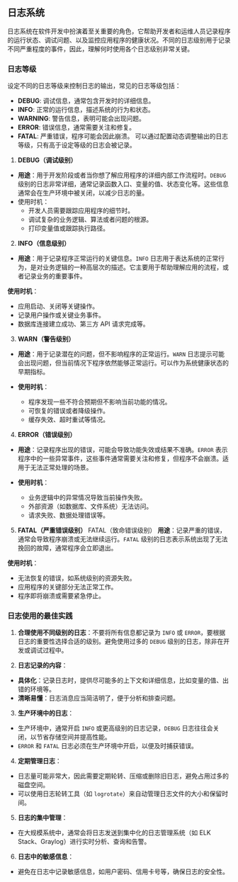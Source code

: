 ## 日志系统

日志系统在软件开发中扮演着至关重要的角色，它帮助开发者和运维人员记录程序的运行状态、调试问题、以及监控应用程序的健康状况。不同的日志级别用于记录不同严重程度的事件，因此，理解何时使用各个日志级别非常关键。

### 日志等级
设定不同的日志等级来控制日志的输出，常见的日志等级包括：
- **DEBUG**: 调试信息，通常包含开发时的详细信息。
- **INFO**: 正常的运行信息，描述系统的行为和状态。
- **WARNING**: 警告信息，表明可能会出现问题。
- **ERROR**: 错误信息，通常需要关注和修复。
- **FATAL**: 严重错误，程序可能会因此崩溃。
可以通过配置动态调整输出的日志等级，只有高于设定等级的日志会被记录。

1.  **DEBUG（调试级别）**
- **用途**：用于开发阶段或者当你想了解应用程序的详细内部工作流程时。`DEBUG` 级别的日志非常详细，通常记录函数入口、变量的值、状态变化等。这些信息通常会在生产环境中被关闭，以减少日志的量。
- 使用时机：
  - 开发人员需要跟踪应用程序的细节时。
  - 调试复杂的业务逻辑、算法或者问题的根源。
  - 打印变量值或跟踪执行路径。

2.  **INFO（信息级别）**
- **用途**：用于记录程序正常运行的关键信息。`INFO` 日志用于表达系统的正常行为，是对业务逻辑的一种高层次的描述。它主要用于帮助理解应用的流程，或者记录业务的重要事件。

**使用时机**：
  - 应用启动、关闭等关键操作。
  - 记录用户操作或关键业务事件。
  - 数据库连接建立成功、第三方 API 请求完成等。  

3. **WARN（警告级别）**
- **用途**：用于记录潜在的问题，但不影响程序的正常运行。`WARN` 日志提示可能会出现问题，但当前情况下程序依然能够正常运行。可以作为系统健康状态的早期指标。

- **使用时机**：
  - 程序发现一些不符合预期但不影响当前功能的情况。
  - 可恢复的错误或者降级操作。
  - 缓存失效、超时重试等情况。

4. **ERROR（错误级别）**
- **用途**：记录程序出现的错误，可能会导致功能失效或结果不准确。`ERROR` 表示程序中的一些异常事件，这些事件通常需要关注和修复，但程序不会崩溃。适用于无法正常处理的场景。

- **使用时机**：
  - 业务逻辑中的异常情况导致当前操作失败。
  - 外部资源（如数据库、文件系统）无法访问。
  - 请求失败、数据处理错误等。

5. **FATAL（严重错误级别）**
FATAL（致命错误级别）
**用途**：记录严重的错误，通常会导致程序崩溃或无法继续运行。`FATAL` 级别的日志表示系统出现了无法挽回的故障，通常程序会立即退出。

**使用时机**：
   - 无法恢复的错误，如系统级别的资源失败。
   - 应用程序的关键部分无法正常工作。
   - 程序即将崩溃或需要紧急停止。

### 日志使用的最佳实践
1. **合理使用不同级别的日志**：不要将所有信息都记录为 `INFO` 或 `ERROR`，要根据日志的重要性选择合适的级别。避免使用过多的 `DEBUG` 级别的日志，除非在开发或调试过程中。

2. **日志记录的内容**：
- **具体化**：记录日志时，提供尽可能多的上下文和详细信息，比如变量的值、出错的环境等。
- **清晰易懂**：日志消息应当简洁明了，便于分析和排查问题。

3. **生产环境中的日志**：
- 生产环境中，通常开启 `INFO` 或更高级别的日志记录，`DEBUG` 日志往往会关闭，以节省存储空间并提高性能。
- `ERROR` 和 `FATAL` 日志必须在生产环境中开启，以便及时捕获错误。

4. **定期管理日志**：
- 日志量可能非常大，因此需要定期轮转、压缩或删除旧日志，避免占用过多的磁盘空间。
- 可以使用日志轮转工具（如 `logrotate`）来自动管理日志文件的大小和保留时间。

5. **日志的集中管理**：
- 在大规模系统中，通常会将日志发送到集中化的日志管理系统（如 ELK Stack、Graylog）进行实时分析、查询和告警。

6. **日志中的敏感信息**：
- 避免在日志中记录敏感信息，如用户密码、信用卡号等，确保日志的安全性。
